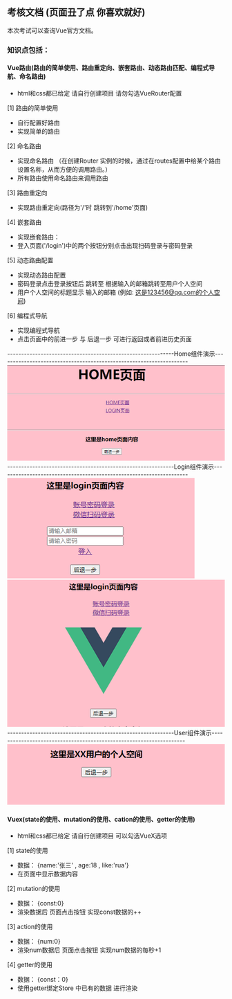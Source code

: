 ## 考核文档 (页面丑了点 你喜欢就好)
本次考试可以查询Vue官方文档。
### 知识点包括：  
#### Vue路由(路由的简单使用、路由重定向、嵌套路由、动态路由匹配、编程式导航、命名路由)
- html和css都已给定 请自行创建项目 请勿勾选VueRouter配置

 [1] 路由的简单使用   
- 自行配置好路由
- 实现简单的路由

 [2] 命名路由  
 - 实现命名路由 （在创建Router 实例的时候，通过在routes配置中给某个路由设置名称，从而方便的调用路由。）  
 - 所有路由使用命名路由来调用路由   

 [3] 路由重定向  
 - 实现路由重定向(路径为'/'时 跳转到'/home'页面)  

 [4] 嵌套路由  
 - 实现嵌套路由：  
 - 登入页面('/login')中的两个按钮分别点击出现扫码登录与密码登录  

 [5] 动态路由配置  
 - 实现动态路由配置 
 - 密码登录点击登录按钮后 跳转至 根据输入的邮箱跳转至用户个人空间  
 - 用户个人空间的标题显示 输入的邮箱 (例如: 这是123456@qq.com的个人空间)  

 [6] 编程式导航  
 - 实现编程式导航   
 - 点击页面中的前进一步 与 后退一步 可进行返回或者前进历史页面  



------------------------------------------------------------Home组件演示--------------------------------------------------------------------  
 ![Image text](./img/home.png)  
------------------------------------------------------------Login组件演示--------------------------------------------------------------------  
 ![Image text](./img/login1.png)  
 ![Image text](./img/login2.png)  
------------------------------------------------------------User组件演示--------------------------------------------------------------------  
 ![Image text](./img/user.png)  



#### Vuex(state的使用、mutation的使用、cation的使用、getter的使用)
- html和css都已给定 请自行创建项目 可以勾选VueX选项

 [1] state的使用    
- 数据： {name:'张三' , age:18 , like:'rua'}  
- 在页面中显示数据内容    

 [2] mutation的使用    
- 数据： {const:0}   
- 渲染数据后 页面点击按钮 实现const数据的++     


 [3] action的使用  
- 数据： {num:0}    
- 渲染num数据后 页面点击按钮 实现num数据的每秒+1  

 [4] getter的使用    
- 数据： {const：0}  
- 使用getter绑定Store 中已有的数据 进行渲染  